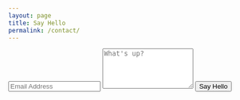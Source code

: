 ```yaml
---
layout: page
title: Say Hello
permalink: /contact/
---
```


<div class="py2">
  <form action="https://formspree.io/{{ site.email }}" method="POST" class="form-stacked form-light">
    <input type="text" name="email" class="input mobile-block" placeholder="Email Address">
    <textarea type="text" name="content" class="input mobile-block" rows="5" placeholder="What's up?"></textarea>
    <input type="submit" class="button button-blue button-big mobile-block" value="Say Hello">
  </form>
</div>
